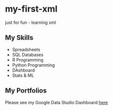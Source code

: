 # my-first-xml
just for fun - learning xml

## My Skills

- Spreadsheets
- SQL Databases
- R Programming
- Python Programming
- DAshboard
- Stats & ML

## My Portfolios

Please see my Google Data Studio Dashboard [here](https://www.google.com)
